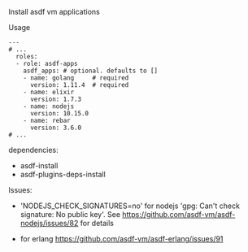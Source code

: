 Install asdf vm applications

Usage
```
---
# ...
  roles:
  - role: asdf-apps
    asdf_apps: # optional. defaults to []
    - name: golang     # required
      version: 1.11.4  # required
    - name: elixir
      version: 1.7.3
    - name: nodejs
      version: 10.15.0
    - name: rebar
      version: 3.6.0
# ...
```

dependencies:
- asdf-install
- asdf-plugins-deps-install

Issues:
* 'NODEJS_CHECK_SIGNATURES=no' for nodejs 'gpg: Can't check signature: No public key'. See https://github.com/asdf-vm/asdf-nodejs/issues/82 for details

* for erlang https://github.com/asdf-vm/asdf-erlang/issues/91
